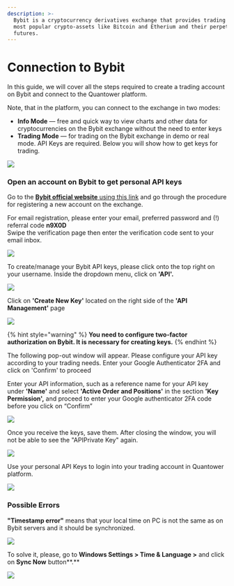 ```yaml
---
description: >-
  Bybit is a cryptocurrency derivatives exchange that provides trading on the
  most popular crypto-assets like Bitcoin and Etherium and their perpetual
  futures.
---
```


# Connection to Bybit

In this guide, we will cover all the steps required to create a trading account on Bybit and connect to the Quantower platform.

Note, that in the platform, you can connect to the exchange in two modes:

* **Info Mode** — free and quick way to view charts and other data for cryptocurrencies on the Bybit exchange without the need to enter keys
* **Trading Mode** — for trading on the Bybit exchange in demo or real mode. API Keys are required. Below you will show how to get keys for trading.

![](../.gitbook/assets/bybit-modes.gif)

### Open an account on Bybit to get personal API keys

Go to the [**Bybit official website** using this link](https://www.bybit.com/en-US/invite?ref=n9X0D) and go through the procedure for registering a new account on the exchange.

For email registration, please enter your email, preferred password and \(!\) referral code **n9X0D**   
Swipe the verification page then enter the verification code sent to your email inbox.

![](../.gitbook/assets/image%20%2882%29.png)

To create/manage your Bybit API keys, please click onto the top right on your username. Inside the dropdown menu, click on **'API'.**

![](../.gitbook/assets/image%20%2883%29.png)

Click on **'Create New Key'** located on the right side of the **'API Management'** page

![](../.gitbook/assets/image%20%2886%29.png)

{% hint style="warning" %}
 **You need to configure two-factor authorization on Bybit. It is necessary for creating keys.**
{% endhint %}

The following pop-out window will appear. Please configure your API key according to your trading needs. Enter your Google Authenticator 2FA and click on 'Confirm' to proceed

Enter your API information, such as a reference name for your API key under **'Name'** and select **'Active Order and Positions'** in the section **'Key Permission',** and proceed to enter your Google authenticator 2FA code before you click on “Confirm”

![](../.gitbook/assets/image%20%2885%29.png)

Once you receive the keys, save them. After closing the window, you will not be able to see the "APIPrivate Key" again.

![](../.gitbook/assets/image%20%2884%29.png)

Use your personal API Keys to login into your trading account in Quantower platform.

![](../.gitbook/assets/bybit-connected.gif)

### Possible Errors

**"Timestamp error"** means that your local time on PC is not the same as on Bybit servers and it should be synchronized.

![](../.gitbook/assets/image%20%2881%29.png)

To solve it, please, go to **Windows Settings &gt; Time & Language &gt;** and click on **Sync Now** button**.**

![](../.gitbook/assets/image%20%2892%29.png)



